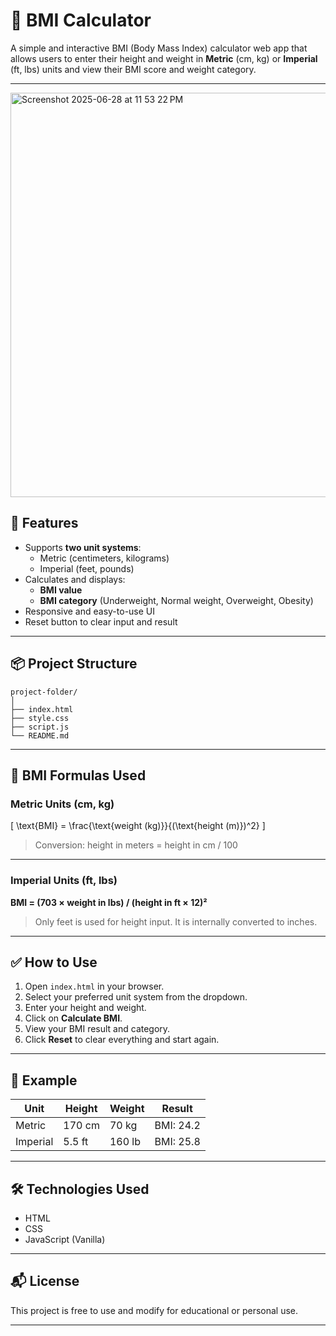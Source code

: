 # 🧮 BMI Calculator

A simple and interactive BMI (Body Mass Index) calculator web app that allows users to enter their height and weight in **Metric** (cm, kg) or **Imperial** (ft, lbs) units and view their BMI score and weight category.

---

<img width="647" alt="Screenshot 2025-06-28 at 11 53 22 PM" src="https://github.com/user-attachments/assets/49b39b7e-d7f5-41e0-b3c9-87a22dce1b20" />


## 🚀 Features

- Supports **two unit systems**:
  - Metric (centimeters, kilograms)
  - Imperial (feet, pounds)
- Calculates and displays:
  - **BMI value**
  - **BMI category** (Underweight, Normal weight, Overweight, Obesity)
- Responsive and easy-to-use UI
- Reset button to clear input and result

---

## 📦 Project Structure

```
project-folder/
│
├── index.html
├── style.css
├── script.js
└── README.md
```

---

## 📐 BMI Formulas Used

### Metric Units (cm, kg)

\[
\text{BMI} = \frac{\text{weight (kg)}}{(\text{height (m)})^2}
\]

> Conversion: height in meters = height in cm / 100

---

### Imperial Units (ft, lbs)

**BMI = (703 × weight in lbs) / (height in ft × 12)²**

> Only feet is used for height input. It is internally converted to inches.

---

## ✅ How to Use

1. Open `index.html` in your browser.
2. Select your preferred unit system from the dropdown.
3. Enter your height and weight.
4. Click on **Calculate BMI**.
5. View your BMI result and category.
6. Click **Reset** to clear everything and start again.

---

## 📸 Example

| Unit       | Height   | Weight | Result       |
|------------|----------|--------|--------------|
| Metric     | 170 cm   | 70 kg  | BMI: 24.2    |
| Imperial   | 5.5 ft   | 160 lb | BMI: 25.8    |

---

## 🛠️ Technologies Used

- HTML
- CSS
- JavaScript (Vanilla)

---

## 📬 License

This project is free to use and modify for educational or personal use.

---
